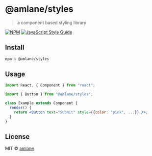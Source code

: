 # @amlane/styles

> a component based styling library

[![NPM](https://img.shields.io/npm/v/@amlane/styles.svg)](https://www.npmjs.com/package/@amlane/styles) [![JavaScript Style Guide](https://img.shields.io/badge/code_style-standard-brightgreen.svg)](https://standardjs.com)

## Install

```bash
npm i @amlane/styles
```

## Usage

```jsx
import React, { Component } from "react";

import { Button } from "@amlane/styles";

class Example extends Component {
  render() {
    return <Button text="Submit" style={{color: "pink", ...}} />;
  }
}
```

## License

MIT © [amlane](https://github.com/amlane)
